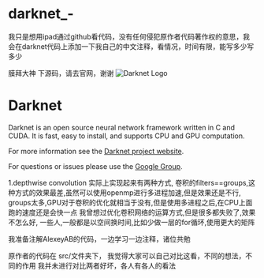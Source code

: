 # darknet_-
我只是想用ipad通过github看代码，没有任何侵犯原作者代码著作权的意思，我会在darknet代码上添加一下我自己的中文注释，看情况，时间有限，能写多少写多少

膜拜大神
下源码，请去官网，谢谢
![Darknet Logo](http://pjreddie.com/media/files/darknet-black-small.png)

# Darknet #
Darknet is an open source neural network framework written in C and CUDA. It is fast, easy to install, and supports CPU and GPU computation.

For more information see the [Darknet project website](http://pjreddie.com/darknet).

For questions or issues please use the [Google Group](https://groups.google.com/forum/#!forum/darknet).


1.depthwise convolution 实际上实现起来有两种方式,
卷积的filters==groups,这种方式的效果最差,虽然可以使用openmp进行多进程加速,但是效果还是不行, groups太多,GPU对于卷积的优化就相当于没有,但是使用多进程之后,在CPU上面跑的速度还是会快一点
我曾想过优化卷积网络的运算方式,但是很多都失败了,效果不怎么好,
一些人,一般都是以空间换时间,比如少做一层的for循环,使用更大的矩阵


我准备注解AlexeyAB的代码，一边学习一边注释，诸位共勉

原作者的代码在
src/文件夹下，
我觉得大家可以自己对比这看，不同的想法，不同的作用
我并未进行对比两者好坏，各人有各人的看法
